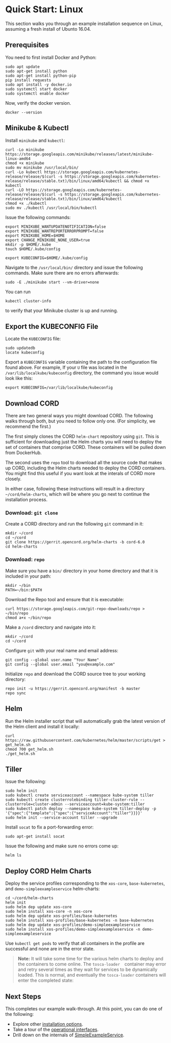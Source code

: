 # Quick Start: Linux

This section walks you through an example installation sequence on 
Linux, assuming a fresh install of Ubunto 16.04.

## Prerequisites

You need to first install Docker and Python:

```shell
sudo apt update
sudo apt-get install python
sudo apt-get install python-pip
pip install requests
sudo apt install -y docker.io
sudo systemctl start docker
sudo systemctl enable docker
```

Now, verify the docker version.

```shell
docker --version
```

## Minikube & Kubectl

Install `minikube` and `kubectl`:

```shell
curl -Lo minikube
https://storage.googleapis.com/minikube/releases/latest/minikube-linux-amd64
chmod +x minikube
sudo mv minikube /usr/local/bin/
curl -Lo kubectl https://storage.googleapis.com/kubernetes-release/release/$(curl -s https://storage.googleapis.com/kubernetes-release/release/stable.txt)/bin/linux/amd64/kubectl && chmod +x kubectl
curl -LO https://storage.googleapis.com/kubernetes-release/release/$(curl -s https://storage.googleapis.com/kubernetes-release/release/stable.txt)/bin/linux/amd64/kubectl
chmod +x ./kubectl
sudo mv ./kubectl /usr/local/bin/kubectl
```

Issue the following commands:

```shell
export MINIKUBE_WANTUPDATENOTIFICATION=false
export MINIKUBE_WANTREPORTERRORPROMPT=false
export MINIKUBE_HOME=$HOME
export CHANGE_MINIKUBE_NONE_USER=true
mkdir -p $HOME/.kube
touch $HOME/.kube/config

export KUBECONFIG=$HOME/.kube/config
```

Navigate to the `/usr/local/bin/` directory and issue the following
commands. Make sure there are no errors afterwards:

```shell
sudo -E ./minikube start --vm-driver=none
```

You can run

```shell
kubectl cluster-info
```

to verify that your Minikube cluster is up and running.

## Export the KUBECONFIG File

Locate the `KUBECONFIG` file:

```shell
sudo updatedb
locate kubeconfig
```

Export a `KUBECONFIG` variable containing the path to the
configuration file found above. For example, If your `U`
file was located in the `/var/lib/localkube/kubeconfig` directory,
the command you issue would look like this:

```shell
export KUBECONFIG=/var/lib/localkube/kubeconfig
```

## Download CORD

There are two general ways you might download CORD. The following
walks through both, but you need to follow only one. (For simplicity, we
recommend the first.)

The first simply clones the CORD `helm-chart` repository using `git`.
This is sufficient for downloading just the Helm charts you will need
to deploy the set of containers that comprise CORD. These containers
will be pulled down from DockerHub.

The second uses the `repo` tool to download all the source code that
makes up CORD, including the Helm charts needed to deploy the CORD
containers. You might find this useful if you want look at the
interals of CORD more closely.

In either case, following these instructions will result in a
directory `~/cord/helm-charts`, which will be where you go next to
continue the installation process.

### Download: `git clone`

Create a CORD directory and run the following `git` command in it:

```shell
mkdir ~/cord
cd ~/cord
git clone https://gerrit.opencord.org/helm-charts -b cord-6.0
cd helm-charts
```

### Download: `repo`

Make sure you have a `bin/` directory in your home directory and
that it is included in your path:

```shell
mkdir ~/bin
PATH=~/bin:$PATH
```

Download the Repo tool and ensure that it is executable:

```shell
curl https://storage.googleapis.com/git-repo-downloads/repo > ~/bin/repo
chmod a+x ~/bin/repo
```

Make a `/cord` directory and navigate into it:

```shell
mkdir ~/cord
cd ~/cord
```

Configure `git` with your real name and email address:

```shell
git config --global user.name "Your Name"
git config --global user.email "you@example.com"
```

Initialize `repo` and download the CORD source tree to your working
directory:

```shell
repo init -u https://gerrit.opencord.org/manifest -b master
repo sync
```

## Helm

Run the Helm installer script that will automatically grab the latest
version of the Helm client and install it locally:

```shell
curl https://raw.githubusercontent.com/kubernetes/helm/master/scripts/get > get_helm.sh
chmod 700 get_helm.sh
./get_helm.sh
```

## Tiller

Issue the following:

```shell
sudo helm init
sudo kubectl create serviceaccount --namespace kube-system tiller
sudo kubectl create clusterrolebinding tiller-cluster-rule --clusterrole=cluster-admin --serviceaccount=kube-system:tiller
sudo kubectl patch deploy --namespace kube-system tiller-deploy -p '{"spec":{"template":{"spec":{"serviceAccount":"tiller"}}}}'      
sudo helm init --service-account tiller --upgrade
```

Install `socat` to fix a port-forwarding error:

```shell
sudo apt-get install socat
```

Issue the following and make sure no errors come up:

```shell
helm ls
```

## Deploy CORD Helm Charts

Deploy the service profiles corresponding to the `xos-core`,
`base-kubernetes`, and `demo-simpleexampleservice` helm-charts:

```shell
cd ~/cord/helm-charts
helm init
sudo helm dep update xos-core
sudo helm install xos-core -n xos-core
sudo helm dep update xos-profiles/base-kubernetes
sudo helm install xos-profiles/base-kubernetes -n base-kubernetes
sudo helm dep update xos-profiles/demo-simpleexampleservice
sudo helm install xos-profiles/demo-simpleexampleservice -n demo-simpleexampleservice
```

Use `kubectl get pods` to verify that all containers in the profile 
are successful and none are in the error state. 

> **Note:** It will take some time for the various helm charts to 
> deploy and the containers to come online. The `tosca-loader 
> `container may error and retry several times as they wait for 
> services to be dynamically loaded. This is normal, and eventually 
> the `tosca-loader` containers will enter the completed state:

## Next Steps 

This completes our example walk-through. At this point, you can do one 
of the following:

* Explore other [installation options](README.md). 
* Take a tour of the [operational interfaces](operating_cord/general.md). 
* Drill down on the internals of [SimpleExampleService](simpleexampleservice/simple-example-service.md). 
